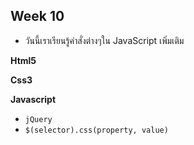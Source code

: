 ## Week 10

- วันนี้เราเรียนรู้คำสั่งต่างๆใน JavaScript เพิ่มเติม

**Html5**

**Css3**

**Javascript**

- `jQuery`
- `$(selector).css(property, value)`

